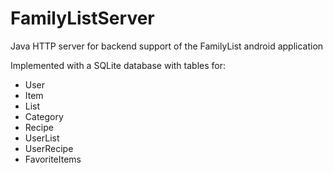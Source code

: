 # FamilyListServer
Java HTTP server for backend support of the FamilyList android application

Implemented with a SQLite database with tables for:
- User
- Item
- List
- Category
- Recipe
- UserList
- UserRecipe
- FavoriteItems
